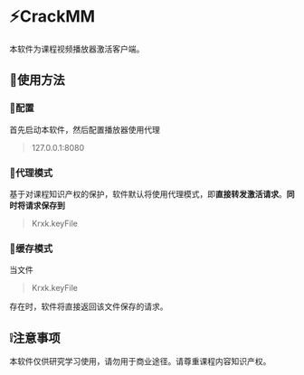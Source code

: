 # ⚡CrackMM

本软件为课程视频播放器激活客户端。

## 📖使用方法

### 📜配置

首先启动本软件，然后配置播放器使用代理 

> 127.0.0.1:8080

### 📜代理模式

基于对课程知识产权的保护，软件默认将使用代理模式，即**直接转发激活请求**。**同时将请求保存到**

> Krxk.keyFile

### 📜缓存模式

当文件

> Krxk.keyFile

存在时，软件将直接返回该文件保存的请求。

## ❕注意事项

本软件仅供研究学习使用，请勿用于商业途径。请尊重课程内容知识产权。
